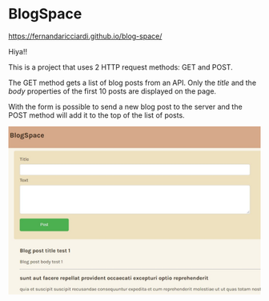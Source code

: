 # BlogSpace

https://fernandaricciardi.github.io/blog-space/

Hiya!!
 
This is a project that uses 2 HTTP request methods: GET and POST.

The GET method gets a list of blog posts from an API. Only the *title* and the *body* properties of the first 10 posts are displayed on the page.

With the form is possible to send a new blog post to the server and the POST method will add it to the top of the list of posts.

![blog post](https://github.com/FernandaRicciardi/blog-space/blob/main/screenshot.jpg)
 
